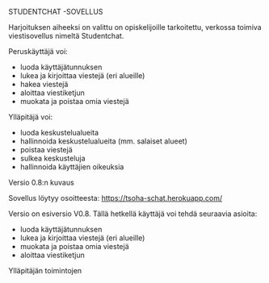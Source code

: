 STUDENTCHAT -SOVELLUS

Harjoituksen aiheeksi on valittu on opiskelijoille tarkoitettu, verkossa toimiva viestisovellus nimeltä Studentchat.

Peruskäyttäjä voi:

- luoda käyttäjätunnuksen
- lukea ja kirjoittaa viestejä (eri alueille)
- hakea viestejä
- aloittaa viestiketjun
- muokata ja poistaa omia viestejä

Ylläpitäjä voi:

- luoda keskustelualueita
- hallinnoida keskustelualueita (mm. salaiset alueet)
- poistaa viestejä
- sulkea keskusteluja
- hallinnoida käyttäjien oikeuksia

Versio 0.8:n kuvaus

Sovellus löytyy osoitteesta: https://tsoha-schat.herokuapp.com/

Versio on esiversio V0.8. Tällä hetkellä käyttäjä voi tehdä seuraavia asioita:
- luoda käyttäjätunnuksen
- lukea ja kirjoittaa viestejä (eri alueille)
- muokata ja poistaa omia viestejä
- aloittaa viestiketjun

Ylläpitäjän toimintojen

